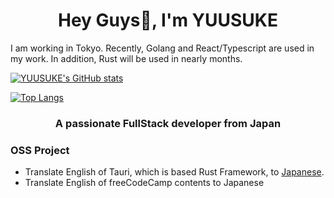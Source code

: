 <h1 align="center">Hey Guys👋, I'm YUUSUKE</h1>

I am working in Tokyo.
Recently, Golang and React/Typescript are used in my work. In addition, Rust will be used in nearly months.

[![YUUSUKE's GitHub stats](https://github-readme-stats.vercel.app/api?username=YUUSUKE18&theme=vue-dark&show_icons=true)](https://github.com/S-guchi/github-readme-stats)

[![Top Langs](https://github-readme-stats.vercel.app/api/top-langs/?username=YUUSUKE18&theme=vue-dark&show_icons=true&layout=compact)](https://github.com/S-guchi/github-readme-stats)

<h3 align="center">A passionate FullStack developer from Japan</h3>

<p align="left">
</p>



<h3>OSS Project</h3>
<ul>
<li>
Translate English of Tauri, which is based Rust Framework, to <a href="https://tauri.crowdin.com/translate/7dfb2c3bcbe2a8ea743b816cc64cfc69/503/en-ja/7?filter=basic&value=0">Japanese</a>.
</li>
<li>
Translate English of freeCodeCamp contents to <a href="https://www.freecodecamp.org/japanese/news/author/yuusuke/"></a>Japanese</a>
</li>
</ul>
